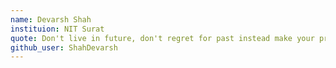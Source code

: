 ```yaml
---
name: Devarsh Shah
instituion: NIT Surat
quote: Don't live in future, don't regret for past instead make your present worthful
github_user: ShahDevarsh
---
```

